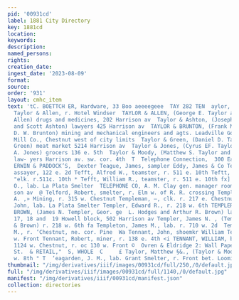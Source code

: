 ```yaml
---
pid: '00931cd'
label: 1881 City Directory
key: 1881cd
location: 
keywords: 
description: 
named_persons: 
rights: 
creation_date: 
ingest_date: '2023-08-09'
format: 
source: 
order: '931'
layout: cmhc_item
text: 'tC. BOETTCH ER, Hardware, 33 Boo aeeeegeee  TAY 282 TEN  aylor, Thomas, clk.
  Taylor & Allen, r. Hotel Windser  TAYLOR & ALLEN, (George E. Taylor and John W.
  Allen) drugs and medicines, 202 Harrison av  Taylor & Ashton, (Joseph W. Taylor
  and Scott Ashton) lawyers 425 Harrison av  TAYLOR & BRUNTON, (Frank M. Taylor and
  D. W. Brunton) mining and mechanical engineers and agts. Leadville Gold and Silver
  Mill Co., Chestnut west of city limits  Taylor & Green, (Daniel D. Taylor and Thomas
  Green) meat market 5214 Harrison av  Taylor & Jones, (Cyrus EF. Taylor and Charles
  A. Jones) grocers 136 e. 5th  Taylor & Moody, (Matthew S. Taylor and Henry Moody)
  law- yers Harrison av. sw. cor. 4th  T  Telephone Connection,  300 East Sixth St.  At
  ERWIN & PADDOCK’S,  Dexter Teague, James, sampler Eddy, James & Co Teats, Robert,
  assayer, 122 e. 2d Tefft, Alfred W., teamster, r. 511 e. 10th Teftt, Walter E.,
  "elk. r.511¢. 10th * Tefft, William R., teamster, r. 511 e. 10th fx] Tegner, N.
  O., lab. La Plata Smelter  TELEPHONE CO, A. M. Clay gen. manager room 20,416 Harri-
  son av  @ Telford, Robert, smelter, r. Elm w. of R. R. crossing Templeman, William
  A. ,» Mining, r. 315 w. Chestnut Templeman, —, clk. r. 217 e. Chestnut ‘Templemann,
  John, lab. La Plata Smelter Templer, Edward R., r. 218 w. 6th TEMPLER, HODGES &
  BROWN, (James N. Templer, Geor. ge  L. Hodges and Arthur R. Brown) lawyers, rooms
  17, 18 and  19 Howell block, 502 Harrison av Templer, James N. , (Templer, Hodges
  & Brown) r. 218 w. 6th fa Templeton, James M., lab. r. 710 w. 2d  Templeton, W.
  M., r. ‘Chestnut, ne. cor. Pine  Wa Tennant, John, shoemkr William Tennant, r. 130
  w. Front Tennant, Robert, miner, r. 138 e. 4th <i TENNANT, WILLIAM, boot and shoemkr
  1124 w. Chestnut, r. oc 130 w. Front ©  Ovren & Eldridge 2: Wall Paper, *2° **shurm
  St.  & RETAIL,"  S, WHOLE  C     £ Taylor, Matthew §&., (Taylor & Moody) r. 319
  w. 8th ° T  ‘eagarden, J. M., lab. Grant Smelter, r. Front bet. Loomis and —  :    '
thumbnail: "/img/derivatives/iiif/images/00931cd/full/250,/0/default.jpg"
full: "/img/derivatives/iiif/images/00931cd/full/1140,/0/default.jpg"
manifest: "/img/derivatives/iiif/00931cd/manifest.json"
collection: directories
---
```

